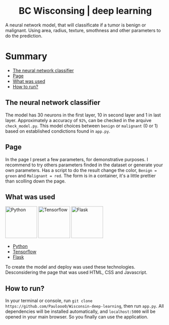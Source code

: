 
<h1 align="center">BC Wisconsing | deep learning</h1>

A neural network model, that will classificate if a tumor is benign or malignant. Using area, radius, texture, smothness and other parameters to do the prediction.

# Summary
* [The neural network classifier](#the-neural-network-classifier)
* [Page](#page)
* [What was used](#what-was-used)
* [How to run?](#how-to-run)

## The neural network classifier
The model has 30 neurons in the first layer, 10 in second layer and 1 in last layer. Approximately a accuracy of `92%`, can be checked in the arquive `check_model.py`.
This model choices between `benign` or `malignant` (0 or 1) based on established condictions found in `app.py`.

## Page
In the page I preset a few parameters, for demonstrative purposes. I recommend to try others parameters finded in the dataset or generate your own parameters.
Has a script to do the result change the color, `Benign = green` and `Malignant = red`. The form is in a container, it's a little prettier than scolling down the page.

## What was used
<img src="https://github.com/Paulooo0/Wisconsin-deep-learning/assets/110143071/5242afd9-f23e-4afc-a0c6-d71d33ef3ae1" width="100" height="100" alt="Python">
<img src="https://github.com/Paulooo0/Wisconsin-deep-learning/assets/110143071/c5f2acd2-2a24-456c-b55f-1ceaeb6ad6ff" width="100" height="100" alt="Tensorflow">
<img src="https://github.com/Paulooo0/Wisconsin-deep-learning/assets/110143071/8aa018ed-2aca-4ad6-a7ed-35ec5da92562" width="100" height="100" alt="Flask">

- [Python](https://www.python.org)
- [Tensorflow](www.tensorflow.org)
- [Flask](https://flask.palletsprojects.com/en/2.3.x/)

To create the model and deploy was used these technologies. Desconsidering the page that was used HTML, CSS and Javascript.

## How to run?
In your terminal or console, run `git clone https://github.com/Paulooo0/Wisconsin-deep-learning`, then run `app.py`. All dependencies will be installed automatically, and `localhost:5000` will be opened in your main browser. So you finally can use the application.

